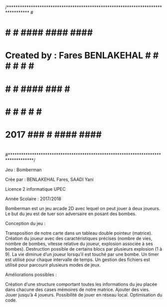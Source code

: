/********************************************************************************** #
#                                                                                   #
#                                                      #   # #### #### ####         #
#     Created by : Fares BENLAKEHAL                    #   # #  # #    #            #
#      			                                       #   # #### ###  #            #
#                                                      #   # #    #    #            #
#                  2017                                 ###  #    #### ####         #
#                                           										#
#                                          										    #
#                                                                                   # 
#***********************************************************************************/


Jeu : Bomberman

Crée par : BENLAKEHAL Fares, SAADI Yani

Licence 2 informatique UPEC

Année Scolaire : 2017/2018

Bomberman est un jeu arcade 2D avec lequel on peut jouer à deux joueurs. Le but du jeu est de tuer son adversaire en posant des bombes.

Conception du jeu :

Transposition de notre carte dans un tableau double pointeur (matrice).
Création du joueur avec des caractéristiques précises (nombre de vies, nombre de bombes, vitesse relative du joueur, explosion associée à ses bombes).
Destruction possible de certains blocs par plusieurs explosion (1 à 9).
La vie diminue d’un joueur lorsqu’il est touché par une bombe.
Un timer est utilisé pour chaque intervalle de temps. 
Un gestion des fichiers est utilisé pour parcourir plusieurs modes de jeux.


Améliorations possibles :

Création d’une structure comportant toutes les informations du jeu placée dans chacune des cases mémoires de notre matrice.
Ajouter des vies.
Jouer jusqu’à 4 joueurs.
Possibilité de jouer en réseau local.
Optimisation du code.
